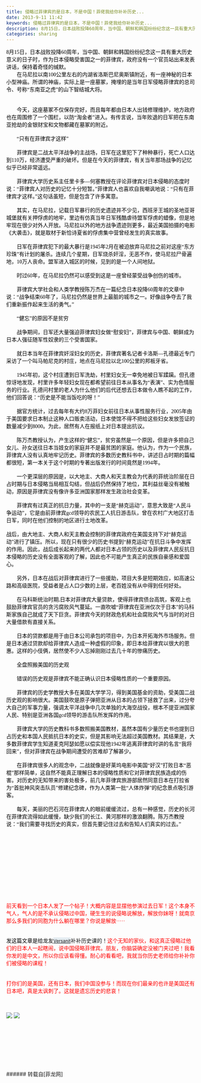 ```yaml
---
title: 侵略过菲律宾的是日本，不是中国！菲佬我给你补补历史...
date: 2013-9-11 11:42
keywords: 侵略过菲律宾的是日本，不是中国！菲佬我给你补补历史...
description: 8月15日，日本战败投降60周年，当中国、朝鲜和韩国纷纷纪念这一具有重大历史意义的日子时，作为日本侵略受害国之一的菲律宾，政府没有一个官员站出来发表讲话，保持着奇怪的缄默。  　　在马尼拉以南100公里左右的内湖省洛斯巴尼奥斯镇附近，有一座神秘的日本小型神庙。所谓的神庙，实际上是一座墓冢，掩埋的是当年日军侵略菲律宾的总司令、号称“东南亚之虎”的山下智结城大将。  　　今天，这座墓冢不仅保存完好，而且每年都由日本人出钱修理维护，地方政府也在周围修了一个围栏，以防“淘金者”进入。有传言说，当年败退的日军把在东南亚抢劫的金银财宝和文物都藏在墓冢的附近。 　　“只有在菲律宾才这样” 　　菲律宾是二战太平洋战争的主战场，日军在这里犯下了种种暴行，死亡人口达到110万，经济遭受严重的破坏。但是在今天的菲律宾，有关当年那场战争的记忆似乎已经非常遥远。 　　菲律宾大学历史系主任里卡多—何塞教授在评论菲律宾对日本侵略的态度时说：“菲律宾人对历史的记忆十分短暂。”菲律宾人也喜欢自我嘲讽地说：“只有在菲律宾才这样。”这句话虽短，但是包含了许多寓意。 　　其实，在马尼拉，记载日军暴行的历史遗迹并不少见，西班牙王城的圣地亚哥城堡就有关押俘虏的地牢，里边有仿真当年日军残酷虐待盟军俘虏的蜡像，但是地牢现在很少对外人开放。马尼拉以外的地方战争遗迹则更多，最近美国拍摄的电影《大袭击》，就是取材于新恰诗夏省的俘虏集中营曾经发生的真实故事。 　　日军在菲律宾犯下的最大暴行是1945年2月在被迫放弃马尼拉之前对这座“东方珍珠”有计划的屠杀。连续几个星期，日军烧杀奸淫，无恶不作，使马尼拉尸骨遍地，10万人丧命。盟军进入城区的时候，见到的是一个人间地狱。 　　时过60年，在马尼拉仍然可以感受到这是一座曾经蒙受战争创伤的城市。 　　菲律宾大学社会和人类学教授陈万杰在一篇纪念日本投降60周年的文章中说：“战争结束60年了，马尼拉仍然是世界上最脏的城市之一。好像战争夺去了我们重新振作起来生活的勇气。”　　“健忘”的原因不是贫穷 　　战争期间，日军还大量强迫菲律宾妇女做“慰安妇”，菲律宾与中国、朝鲜成为日本人强征随军性奴隶的三个受害国家。 　　就日本当年在菲律宾奸淫妇女的历史，菲律宾著名记者卡洛斯—孔德最近专门采访了一个叫马帕尼克的村庄，地点在马尼拉以北100公里的邦板牙省。 　　1945年初，这个村庄遭到日军洗劫，村里妇女无一幸免地被日军蹂躏。但孔德惊讶地发现，村里许多年轻妇女现在都希望前往日本从事名为“表演”、实为色情服务的行业。孔德问村里的老人为什么他们的后代还想去日本做令人瞧不起的工作，他们回答说：“历史是不能当饭吃的呀！” 　　据官方统计，过去每年有大约8万菲妇女前往日本从事性服务行业，2005年由于美国要求日本制止这种人口贩卖活动，日本使馆不得不把给这些妇女发放签证的数量减少到8000。为此，居然有人在报纸上对日本提出抗议。 　　陈万杰教授认为，产生这样的“健忘”，贫穷虽然是一个原因，但是许多把自己女儿、孙女送往日本当妓女的家庭并不是最贫困的家庭。他认为，作为一个民族，菲律宾人没有认真地牢记历史。菲律宾的多数历史教科书中，讲述日占时期的篇幅都很短，第一本关于这个时期的专著出版发行的时间竟然是1994年。 　　一个更深层的原因是，以大地主、大商人和天主教会为代表的菲统治阶层在日占时期与日本侵略当局相互勾结，但战后仍然保持了地位，其利益丝毫没有被触动，原因是菲律宾没有像许多亚洲国家那样发生政治社会变革。 　　菲律宾有过真正的抗日力量，其中的一支是“赫克运动”，意思大致是“人民斗争运动”，它是由前菲律宾gcd领导的农民工人抗日游击队，曾在农村广大地区打击日军，同时在他们控制的地区进行土地改革。 战后，由大地主、大商人和天主教会控制的菲律宾政府在美国支持下对“赫克运动”进行了镇压。所以，现在只有很少的历史书提到“赫克运动”在抗日斗争中发挥的作用。因此，战后成长起来的两代人都对日本占领的历史以及菲律宾人民反抗日本侵略的历史没有全面客观的了解，因此也不可能产生真正的民族自豪感和爱国心。 　　另外，日本在战后对菲律宾进行了一些援助，项目大多是短期效应，如高速公路和高级医院，受益者是占人口少数的上层，老百姓没有从中得到任何好处。 　　在马科斯统治时期,日本对菲律宾大量贷款，使得菲律宾债台高筑，客观上也鼓励菲律宾官员的贪污腐败风气蔓延。一直吹嘘“菲律宾在亚洲仅次于日本”的马科斯家族自己就成了天下巨贪。菲律宾今天的财政危机和社会腐败风气与当时的对日大量借款有直接关系。 　　日本的贷款都是用于由日本公司承包的项目中，为日本开拓海外市场服务。但是日本通过贷款却给菲律宾人造成一种虚假的印象，即日本给菲律宾以很大的恩惠。这样的小伎俩，居然使不少人忘掉刚刚过去几十年的惨痛历史。 　　全盘照搬美国的历史观 　　错误的历史观是菲律宾不能正确认识日本侵略性质的一个重要原因。 　　菲律宾的历史学教授大多在美国大学学习，得到美国基金的资助，受美国二战历史观的影响很大。美国鼓吹是原子弹把亚洲从日本的占领下拯救了出来，过分夸大自己的军事力量，强调太平洋战争中几次单独的大海空战役，根本不提亚洲国家人民、特别是亚洲各国gcd领导的游击队所发挥的作用。 　　菲律宾大学的历史教科书多数照搬美国教材，虽然本国有少量历史书也提到日占历史和本国人民抵抗日本的史实，但是其影响无法超过美国教材。其结果是，大多数菲律宾学生知道麦克阿瑟如愿以偿实现他1942年逃离菲律宾时讲的名言“我将回来”，但对菲律宾在战争期间遭受的苦难却了解甚少。 　　在菲律宾很多人的观念中，二战就像是好莱坞电影中美国“好汉”打败日本“恶棍”那样简单，这自然不能真正理解日本的侵略性质和它对菲律宾民族造成的伤害。对历史的无知带来的害处极多，前几年菲律宾旅游部居然同意日本在打拉省为“首批神风突击队员”修建纪念碑，作为人类第一批“人体炸弹”的纪念景点吸引游客。 　　每天，美丽的巴石河在菲律宾人的眼前缓缓流过，总有一种感觉，历史的长河在菲律宾流得如此缓慢，缺少我们的长江、黄河那样的激浪翻腾。陈万杰教授说：“我们需要寻找历史的真实，但首先要记住过去和告知人们真实的过去。”前天看到一个日本人发了一个帖子！大概内容是显摆他参演过去日军！这个本身不气人，气人的是不承认侵略过中国，硬生生的说侵略说解放，解放你妹呀！就南京那么多我们的同胞为什么躺在哪里？你说是解放·····发这篇文章是给龙友Versanit补补历史课的！这个无知的家伙，和这真正侵略过他们的日本人一起瞎闹，说中国侵略菲律宾。朋友，你脑袋确定没被门夹过吧！我看你发的是中文，所以你应该看得懂。耐心的看看吧，我就当你历史老师给你补补你们被侵略的课程！打你们的是美国，还有日本，我们中国没参与！而现在你们最亲的也许是美国还有日本吧，真是太讽刺了。这就是遗忘历史的悲哀！
categories: sharing
---
```

<td class="t_f" id="postmessage_47548">

<font color="#000"><font face="宋体">8月15日，日本战败投降60周年，当中国、朝鲜和韩国纷纷纪念这一具有重大历史意义的日子时，作为日本侵略受害国之一的菲律宾，政府没有一个官员站出来发表讲话，保持着奇怪的缄默。  </font></font><br/>
<font color="#000"><font face="宋体">　　在马尼拉以南100公里左右的内湖省洛斯巴尼奥斯镇附近，有一座神秘的日本小型神庙。所谓的神庙，实际上是一座墓冢，掩埋的是当年日军侵略菲律宾的总司令、号称“东南亚之虎”的山下智结城大将。  </font></font><br/>
<br/>
<br/>
<font color="#000"><font face="宋体">　　今天，这座墓冢不仅保存完好，而且每年都由日本人出钱修理维护，地方政府也在周围修了一个围栏，以防“淘金者”进入。有传言说，当年败退的日军把在东南亚抢劫的金银财宝和文物都藏在墓冢的附近。 </font></font><br/>
<br/>
<font color="#000"><font face="宋体">　　“只有在菲律宾才这样” </font></font><br/>
<br/>
<font color="#000"><font face="宋体">　　菲律宾是二战太平洋战争的主战场，日军在这里犯下了种种暴行，死亡人口达到110万，经济遭受严重的破坏。但是在今天的菲律宾，有关当年那场战争的记忆似乎已经非常遥远。 </font></font><br/>
<br/>
<font color="#000"><font face="宋体">　　菲律宾大学历史系主任里卡多—何塞教授在评论菲律宾对日本侵略的态度时说：“菲律宾人对历史的记忆十分短暂。”菲律宾人也喜欢自我嘲讽地说：“只有在菲律宾才这样。”这句话虽短，但是包含了许多寓意。 </font></font><br/>
<br/>
<font color="#000"><font face="宋体">　　其实，在马尼拉，记载日军暴行的历史遗迹并不少见，西班牙王城的圣地亚哥城堡就有关押俘虏的地牢，里边有仿真当年日军残酷虐待盟军俘虏的蜡像，但是地牢现在很少对外人开放。马尼拉以外的地方战争遗迹则更多，最近美国拍摄的电影《大袭击》，就是取材于新恰诗夏省的俘虏集中营曾经发生的真实故事。 </font></font><br/>
<br/>
<font color="#000"><font face="宋体">　　日军在菲律宾犯下的最大暴行是1945年2月在被迫放弃马尼拉之前对这座“东方珍珠”有计划的屠杀。连续几个星期，日军烧杀奸淫，无恶不作，使马尼拉尸骨遍地，10万人丧命。盟军进入城区的时候，见到的是一个人间地狱。 </font></font><br/>
<br/>
<font color="#000"><font face="宋体">　　时过60年，在马尼拉仍然可以感受到这是一座曾经蒙受战争创伤的城市。 </font></font><br/>
<br/>
<font color="#000"><font face="宋体">　　菲律宾大学社会和人类学教授陈万杰在一篇纪念日本投降60周年的文章中说：“战争结束60年了，马尼拉仍然是世界上最脏的城市之一。好像战争夺去了我们重新振作起来生活的勇气。”</font></font><br/>
<br/>
<font color="#000"><font face="宋体">　　“健忘”的原因不是贫穷 </font></font><br/>
<br/>
<font color="#000"><font face="宋体">　　战争期间，日军还大量强迫菲律宾妇女做“慰安妇”，菲律宾与中国、朝鲜成为日本人强征随军性奴隶的三个受害国家。 </font></font><br/>
<br/>
<font color="#000"><font face="宋体">　　就日本当年在菲律宾奸淫妇女的历史，菲律宾著名记者卡洛斯—孔德最近专门采访了一个叫马帕尼克的村庄，地点在马尼拉以北100公里的邦板牙省。 </font></font><br/>
<br/>
<font color="#000"><font face="宋体">　　1945年初，这个村庄遭到日军洗劫，村里妇女无一幸免地被日军蹂躏。但孔德惊讶地发现，村里许多年轻妇女现在都希望前往日本从事名为“表演”、实为色情服务的行业。孔德问村里的老人为什么他们的后代还想去日本做令人瞧不起的工作，他们回答说：“历史是不能当饭吃的呀！” </font></font><br/>
<br/>
<font color="#000"><font face="宋体">　　据官方统计，过去每年有大约8万菲妇女前往日本从事性服务行业，2005年由于美国要求日本制止这种人口贩卖活动，日本使馆不得不把给这些妇女发放签证的数量减少到8000。为此，居然有人在报纸上对日本提出抗议。 </font></font><br/>
<br/>
<font color="#000"><font face="宋体">　　陈万杰教授认为，产生这样的“健忘”，贫穷虽然是一个原因，但是许多把自己女儿、孙女送往日本当妓女的家庭并不是最贫困的家庭。他认为，作为一个民族，菲律宾人没有认真地牢记历史。菲律宾的多数历史教科书中，讲述日占时期的篇幅都很短，第一本关于这个时期的专著出版发行的时间竟然是1994年。 </font></font><br/>
<br/>
<font color="#000"><font face="宋体">　　一个更深层的原因是，以大地主、大商人和天主教会为代表的菲统治阶层在日占时期与日本侵略当局相互勾结，但战后仍然保持了地位，其利益丝毫没有被触动，原因是菲律宾没有像许多亚洲国家那样发生政治社会变革。 </font></font><br/>
<br/>
<font color="#000"><font face="宋体">　　菲律宾有过真正的抗日力量，其中的一支是“赫克运动”，意思大致是“人民斗争运动”，它是由前菲律宾gcd领导的农民工人抗日游击队，曾在农村广大地区打击日军，同时在他们控制的地区进行土地改革。 </font></font><br/>
<br/>
<font color="#000"><font face="宋体">战后，由大地主、大商人和天主教会控制的菲律宾政府在美国支持下对“赫克运动”进行了镇压。所以，现在只有很少的历史书提到“赫克运动”在抗日斗争中发挥的作用。因此，战后成长起来的两代人都对日本占领的历史以及菲律宾人民反抗日本侵略的历史没有全面客观的了解，因此也不可能产生真正的民族自豪感和爱国心。 </font></font><br/>
<br/>
<font color="#000"><font face="宋体">　　另外，日本在战后对菲律宾进行了一些援助，项目大多是短期效应，如高速公路和高级医院，受益者是占人口少数的上层，老百姓没有从中得到任何好处。 </font></font><br/>
<br/>
<font color="#000"><font face="宋体">　　在马科斯统治时期,日本对菲律宾大量贷款，使得菲律宾债台高筑，客观上也鼓励菲律宾官员的贪污腐败风气蔓延。一直吹嘘“菲律宾在亚洲仅次于日本”的马科斯家族自己就成了天下巨贪。菲律宾今天的财政危机和社会腐败风气与当时的对日大量借款有直接关系。 </font></font><br/>
<br/>
<font color="#000"><font face="宋体">　　日本的贷款都是用于由日本公司承包的项目中，为日本开拓海外市场服务。但是日本通过贷款却给菲律宾人造成一种虚假的印象，即日本给菲律宾以很大的恩惠。这样的小伎俩，居然使不少人忘掉刚刚过去几十年的惨痛历史。 </font></font><br/>
<br/>
<font color="#000"><font face="宋体">　　全盘照搬美国的历史观 </font></font><br/>
<br/>
<font color="#000"><font face="宋体">　　错误的历史观是菲律宾不能正确认识日本侵略性质的一个重要原因。 </font></font><br/>
<br/>
<font color="#000"><font face="宋体">　　菲律宾的历史学教授大多在美国大学学习，得到美国基金的资助，受美国二战历史观的影响很大。美国鼓吹是原子弹把亚洲从日本的占领下拯救了出来，过分夸大自己的军事力量，强调太平洋战争中几次单独的大海空战役，根本不提亚洲国家人民、特别是亚洲各国gcd领导的游击队所发挥的作用。 </font></font><br/>
<br/>
<font color="#000"><font face="宋体">　　菲律宾大学的历史教科书多数照搬美国教材，虽然本国有少量历史书也提到日占历史和本国人民抵抗日本的史实，但是其影响无法超过美国教材。其结果是，大多数菲律宾学生知道麦克阿瑟如愿以偿实现他1942年逃离菲律宾时讲的名言“我将回来”，但对菲律宾在战争期间遭受的苦难却了解甚少。 </font></font><br/>
<br/>
<font color="#000"><font face="宋体">　　在菲律宾很多人的观念中，二战就像是好莱坞电影中美国“好汉”打败日本“恶棍”那样简单，这自然不能真正理解日本的侵略性质和它对菲律宾民族造成的伤害。对历史的无知带来的害处极多，前几年菲律宾旅游部居然同意日本在打拉省为“首批神风突击队员”修建纪念碑，作为人类第一批“人体炸弹”的纪念景点吸引游客。 </font></font><br/>
<br/>
<font color="#000"><font face="宋体">　　每天，美丽的巴石河在菲律宾人的眼前缓缓流过，总有一种感觉，历史的长河在菲律宾流得如此缓慢，缺少我们的长江、黄河那样的激浪翻腾。陈万杰教授说：“我们需要寻找历史的真实，但首先要记住过去和告知人们真实的过去。”</font></font><br/>
<font color="#000"><font face="宋体"><br/>
</font></font><br/>
<font color="#000"><font face="宋体"><br/>
</font></font><br/>
<font color="#000"><font face="宋体"><br/>
</font></font><br/>
<font color="#000"><font face="宋体"><br/>
</font></font><br/>
<font color="#000"><font face="宋体"><br/>
</font></font><br/>
<font color="#000"><font face="宋体"><br/>
</font></font><br/>
<font face="宋体"><font color="#ff0000">前天看到一个日本人发了一个帖子！大概内容是显摆他参演过去日军！这个本身不气人，气人的是不承认侵略过中国，硬生生的说侵略说解放，解放你妹呀！就南京那么多我们的同胞为什么躺在哪里？你说是解放·····</font></font><br/>
<font color="#000"><font face="宋体"><br/>
</font></font><br/>
<font color="#000"><font face="宋体">发这篇文章是给龙友</font></font><font color="#b050a2"><font style="background-color:rgb(229, 237, 242)"><font style="font-size:12px"><a href="http://www.flw.ph/space-uid-1688.html" target="_blank">Versanit</a></font></font></font>补补历史课的！<font color="#ff0000">这个无知的家伙，和这真正侵略过他们的日本人一起瞎闹，说中国侵略菲律宾。朋友，你脑袋确定没被门夹过吧！我看你发的是中文，所以你应该看得懂。耐心的看看吧，我就当你历史老师给你补补你们被侵略的课程！</font><br/>
<font color="#ff0000"><br/>
</font><br/>
<font color="#ff0000">打你们的是美国，还有日本，我们中国没参与！而现在你们最亲的也许是美国还有日本吧，真是太讽刺了。这就是遗忘历史的悲哀！</font><br/>
<font color="#ff0000"><br/>
</font><br/>

<img aid="19236" data-cf-modified-241a2f4907558d32ea011283-="" file="data/attachment/forum/201309/11/114201l9w9bcwjxtic8kzb.jpg.thumb.jpg" id="aimg_19236" inpost="1" onclick="" onmouseover="" src="http://www.flw.ph/data/attachment/forum/201309/11/114201l9w9bcwjxtic8kzb.jpg" style="cursor:pointer" zoomfile="data/attachment/forum/201309/11/114201l9w9bcwjxtic8kzb.jpg"/>



<img aid="19237" data-cf-modified-241a2f4907558d32ea011283-="" file="data/attachment/forum/201309/11/114208qgjpnjjnnae0tcn7.jpg.thumb.jpg" id="aimg_19237" inpost="1" onclick="" onmouseover="" src="http://www.flw.ph/data/attachment/forum/201309/11/114208qgjpnjjnnae0tcn7.jpg" style="cursor:pointer" zoomfile="data/attachment/forum/201309/11/114208qgjpnjjnnae0tcn7.jpg"/>


<br/>
<font color="#ff0000"><br/>
</font><br/>
<font color="#ff0000"><br/>
</font><br/>
<br/>
<font color="#000"><font face="宋体"><br/>
</font></font><br/>
<br/>
</td>
###### 转载自[菲龙网]